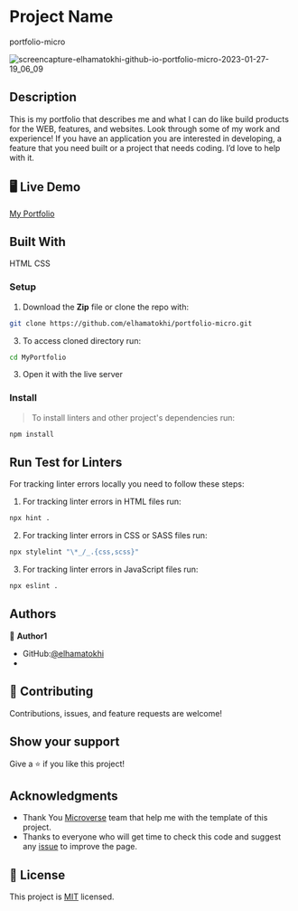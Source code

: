# Project Name
portfolio-micro

![screencapture-elhamatokhi-github-io-portfolio-micro-2023-01-27-19_06_09](https://user-images.githubusercontent.com/101942323/215112748-8caeac8a-92c1-4597-b0c6-2f0386d726d1.png)

## Description

This is my portfolio that describes me and what I can do like build products for the WEB, features, and websites. Look through some of my work and experience! If you have an application you are interested in developing, a feature that you need built or a project that needs coding. I’d love to help with it.

## 🖥️ Live Demo

[My Portfolio](https://elhamatokhi.github.io/portfolio-micro/)

## Built With
HTML
CSS

### Setup
1. Download the **Zip** file or clone the repo with:
```bash
git clone https://github.com/elhamatokhi/portfolio-micro.git
```
3. To access cloned directory run:
```bash
cd MyPortfolio
```
3. Open it with the live server

### Install
> To install linters and other project's dependencies run:
```bash
npm install
```
## Run Test for Linters

For tracking linter errors locally you need to follow these steps:

1. For tracking linter errors in HTML files run:
```bash 
npx hint .
```

2. For tracking linter errors in CSS or SASS files run:

```bash
npx stylelint "\*_/_.{css,scss}"
```

3. For tracking linter errors in JavaScript files run:

```bash
npx eslint .
```

## Authors
👤 **Author1**

- GitHub:[@elhamatokhi](https://github.com/elhamatokhi)
- 
## 🤝 Contributing

Contributions, issues, and feature requests are welcome!

## Show your support

Give a ⭐️ if you like this project!

## Acknowledgments

- Thank You [Microverse](www.microverse.org) team that help me with the template of this project.
- Thanks to everyone who will get time to check this code and suggest any [issue](https://github.com/elhamatokhi/portfolio-micro) to improve the page.

## 📝 License

This project is [MIT](./MIT.md) licensed.

